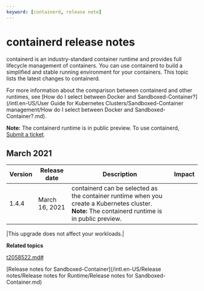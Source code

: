 ```yaml
---
keyword: [containerd, release note]
---
```


# containerd release notes

containerd is an industry-standard container runtime and provides full lifecycle management of containers. You can use containerd to build a simplified and stable running environment for your containers. This topic lists the latest changes to containerd.

For more information about the comparison between containerd and other runtimes, see [How do I select between Docker and Sandboxed-Container?](/intl.en-US/User Guide for Kubernetes Clusters/Sandboxed-Container management/How do I select between Docker and Sandboxed-Container?.md).

**Note:** The containerd runtime is in public preview. To use containerd, [Submit a ticket](https://workorder-intl.console.aliyun.com/console.htm).

## March 2021

|Version|Release date|Description|Impact|
|-------|------------|-----------|------|
|1.4.4|March 16, 2021|containerd can be selected as the container runtime when you create a Kubernetes cluster. **Note:** The containerd runtime is in public preview.

|This upgrade does not affect your workloads.|

**Related topics**  


[t2058522.md\#]()

[Release notes for Sandboxed-Container](/intl.en-US/Release notes/Release notes for Runtime/Release notes for Sandboxed-Container.md)


